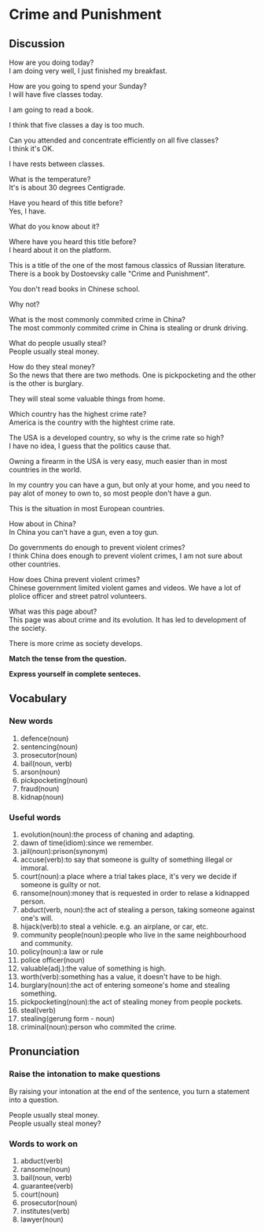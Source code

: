 # Crime and Punishment
## Discussion
How are you doing today?  
I am doing very well, I just finished my breakfast.  

How are you going to spend your Sunday?  
I will have five classes today.  

I am going to read a book.  

I think that five classes a day is too much.  

Can you attended and concentrate efficiently on all five classes?  
I think it's OK.  

I have rests between classes.  

What is the temperature?  
It's is about 30 degrees Centigrade.  

Have you heard of this title before?  
Yes, I have.  

What do you know about it?  

Where have you heard this title before?  
I heard about it on the platform.  

This is a title of the one of the most famous classics of Russian literature.  
There is a book by Dostoevsky calle "Crime and Punishment".  

You don't read books in Chinese school.  

Why not?  

What is the most commonly commited crime in China?  
The most commonly commited crime in China is stealing or drunk driving.  

What do people usually steal?  
People usually steal money.  

How do they steal money?  
So the news that there are two methods. One is pickpocketing and the other is  the other is burglary.  

They will steal some valuable things from home.    

Which country has the highest crime rate?  
America is the country with the hightest crime rate.  

The USA is a developed country, so why is the crime rate so high?  
I have no idea, I guess that the politics cause that.  

Owning a firearm in the USA is very easy, much easier than in most countries in the world.  

In my country you can have a gun, but only at your home, and you need to pay alot of money to own to, so most people don't have a gun.  

This is the situation in most European countries.  

How about in China?  
In China you can't have a gun, even a toy gun.  

Do governments do enough to prevent violent crimes?  
I think China does enough to prevent violent crimes, I am not sure about other countries.  

How does China prevent violent crimes?  
Chinese government limited violent games and videos. We have a lot of plolice officer and street patrol volunteers.  

What was this page about?  
This page was about crime and its evolution. It has led to development of the society.  

There is more crime as society develops.  

**Match the tense from the question.**

**Express yourself in complete senteces.**

## Vocabulary
### New words
1. defence(noun)
1. sentencing(noun)
1. prosecutor(noun)
1. bail(noun, verb)
1. arson(noun)
1. pickpocketing(noun)
1. fraud(noun)
1. kidnap(noun)

### Useful words
1. evolution(noun):the process of chaning and adapting.
1. dawn of time(idiom):since we remember.
1. jail(noun):prison(synonym)
1. accuse(verb):to say that someone is guilty of something illegal or immoral.
1. court(noun):a place where a trial takes place, it's very we decide if someone is guilty or not.
1. ransome(noun):money that is requested in order to relase a kidnapped person.
1. abduct(verb, noun):the act of stealing a person, taking someone against one's will.
1. hijack(verb):to steal a vehicle. e.g. an airplane, or car, etc.
1. community people(noun):people who live in the same neighbourhood and community.
1. policy(noun):a law or rule
1. police officer(noun)
1. valuable(adj.):the value of something is high.
1. worth(verb):something has a value, it doesn't have to be high.
1. burglary(noun):the act of entering someone's home and stealing something.
1. pickpocketing(noun):the act of stealing money from people pockets.
1. steal(verb)
1. stealing(gerung form - noun)
1. criminal(noun):person who commited the crime.

## Pronunciation
### Raise the intonation to make questions
By raising your intonation at the end of the sentence, you turn a statement into a question.  

People usually steal money.  
People usually steal money?  

### Words to work on
1. abduct(verb)
1. ransome(noun)
1. bail(noun, verb)
1. guarantee(verb)
1. court(noun)
1. prosecutor(noun)
1. institutes(verb)
1. lawyer(noun)

